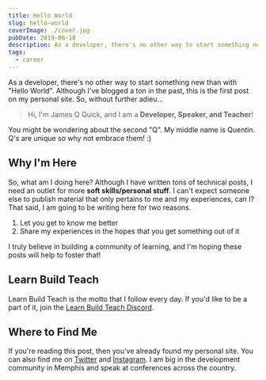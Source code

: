 ```yaml
---
title: Hello World
slug: hello-world
coverImage: ./cover.jpg
pubDate: 2019-08-18
description: As a developer, there's no other way to start something new than with "Hello World". Although I've blogged a ton in the past, this is the first post on my personal site.
tags:
  - career
---
```


As a developer, there's no other way to start something new than with "Hello World". Although I've blogged a ton in the past, this is the first post on my personal site. So, without further adieu...

> Hi, I'm James Q Quick, and I am a **Developer, Speaker, and Teacher**!

You might be wondering about the second "Q". My middle name is Quentin. Q's are unique so why not embrace them! :)

## Why I'm Here

So, what am I doing here? Although I have written tons of technical posts, I need an outlet for more **soft skills/personal stuff**. I can't expect someone else to publish material that only pertains to me and my experiences, can I? That said, I am going to be writing here for two reasons.

1.  Let you get to know me better
2.  Share my experiences in the hopes that you get something out of it

I truly believe in building a community of learning, and I'm hoping these posts will help to foster that!

## Learn Build Teach

Learn Build Teach is the motto that I follow every day. If you'd like to be a part of it, join the [Learn Build Teach Discord](https://discord.gg/vM2bagU).

## Where to Find Me

If you're reading this post, then you've already found my personal site. You can also find me on [Twitter](https://twitter.com/jamesqquick) and [Instagram](https://www.instagram.com/jamesqquick/). I am big in the development community in Memphis and speak at conferences across the country.
